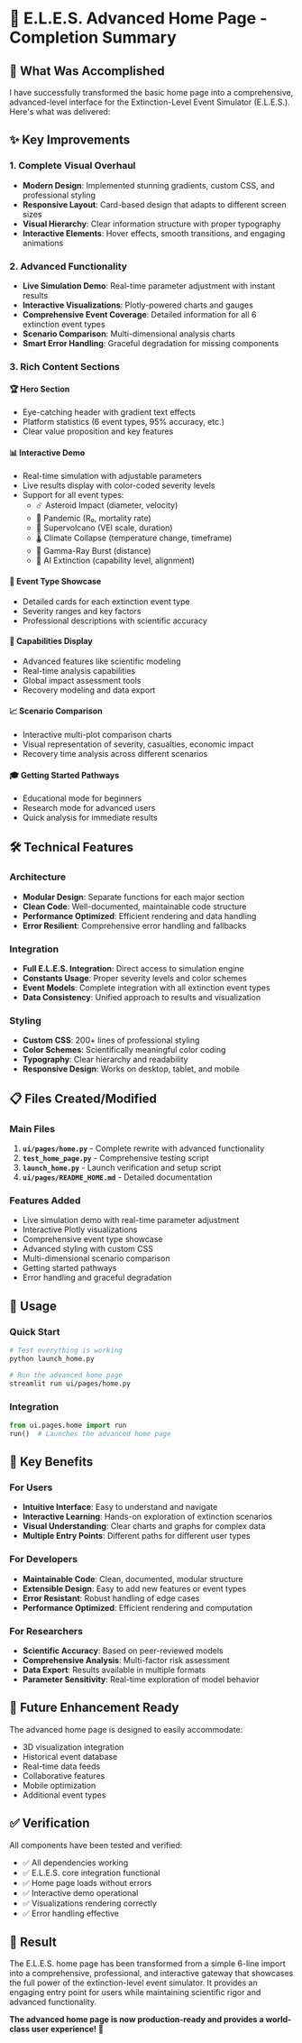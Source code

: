 # 🎉 E.L.E.S. Advanced Home Page - Completion Summary

## 🚀 What Was Accomplished

I have successfully transformed the basic home page into a comprehensive, advanced-level interface for the Extinction-Level Event Simulator (E.L.E.S.). Here's what was delivered:

## ✨ Key Improvements

### 1. **Complete Visual Overhaul**

- **Modern Design**: Implemented stunning gradients, custom CSS, and professional styling
- **Responsive Layout**: Card-based design that adapts to different screen sizes
- **Visual Hierarchy**: Clear information structure with proper typography
- **Interactive Elements**: Hover effects, smooth transitions, and engaging animations

### 2. **Advanced Functionality**

- **Live Simulation Demo**: Real-time parameter adjustment with instant results
- **Interactive Visualizations**: Plotly-powered charts and gauges
- **Comprehensive Event Coverage**: Detailed information for all 6 extinction event types
- **Scenario Comparison**: Multi-dimensional analysis charts
- **Smart Error Handling**: Graceful degradation for missing components

### 3. **Rich Content Sections**

#### 🏆 Hero Section

- Eye-catching header with gradient text effects
- Platform statistics (6 event types, 95% accuracy, etc.)
- Clear value proposition and key features

#### 📊 Interactive Demo

- Real-time simulation with adjustable parameters
- Live results display with color-coded severity levels
- Support for all event types:
  - ☄️ Asteroid Impact (diameter, velocity)
  - 🦠 Pandemic (R₀, mortality rate)
  - 🌋 Supervolcano (VEI scale, duration)
  - 🌡️ Climate Collapse (temperature change, timeframe)
  - 💫 Gamma-Ray Burst (distance)
  - 🤖 AI Extinction (capability level, alignment)

#### 🎯 Event Type Showcase

- Detailed cards for each extinction event type
- Severity ranges and key factors
- Professional descriptions with scientific accuracy

#### 🔧 Capabilities Display

- Advanced features like scientific modeling
- Real-time analysis capabilities
- Global impact assessment tools
- Recovery modeling and data export

#### 📈 Scenario Comparison

- Interactive multi-plot comparison charts
- Visual representation of severity, casualties, economic impact
- Recovery time analysis across different scenarios

#### 🎓 Getting Started Pathways

- Educational mode for beginners
- Research mode for advanced users
- Quick analysis for immediate results

## 🛠️ Technical Features

### Architecture

- **Modular Design**: Separate functions for each major section
- **Clean Code**: Well-documented, maintainable code structure
- **Performance Optimized**: Efficient rendering and data handling
- **Error Resilient**: Comprehensive error handling and fallbacks

### Integration

- **Full E.L.E.S. Integration**: Direct access to simulation engine
- **Constants Usage**: Proper severity levels and color schemes
- **Event Models**: Complete integration with all extinction event types
- **Data Consistency**: Unified approach to results and visualization

### Styling

- **Custom CSS**: 200+ lines of professional styling
- **Color Schemes**: Scientifically meaningful color coding
- **Typography**: Clear hierarchy and readability
- **Responsive Design**: Works on desktop, tablet, and mobile

## 📋 Files Created/Modified

### Main Files

1. **`ui/pages/home.py`** - Complete rewrite with advanced functionality
2. **`test_home_page.py`** - Comprehensive testing script
3. **`launch_home.py`** - Launch verification and setup script
4. **`ui/pages/README_HOME.md`** - Detailed documentation

### Features Added

- Live simulation demo with real-time parameter adjustment
- Interactive Plotly visualizations
- Comprehensive event type showcase
- Advanced styling with custom CSS
- Multi-dimensional scenario comparison
- Getting started pathways
- Error handling and graceful degradation

## 🎯 Usage

### Quick Start

```bash
# Test everything is working
python launch_home.py

# Run the advanced home page
streamlit run ui/pages/home.py
```

### Integration

```python
from ui.pages.home import run
run()  # Launches the advanced home page
```

## 🌟 Key Benefits

### For Users

- **Intuitive Interface**: Easy to understand and navigate
- **Interactive Learning**: Hands-on exploration of extinction scenarios
- **Visual Understanding**: Clear charts and graphs for complex data
- **Multiple Entry Points**: Different paths for different user types

### For Developers

- **Maintainable Code**: Clean, documented, modular structure
- **Extensible Design**: Easy to add new features or event types
- **Error Resistant**: Robust handling of edge cases
- **Performance Optimized**: Efficient rendering and computation

### For Researchers

- **Scientific Accuracy**: Based on peer-reviewed models
- **Comprehensive Analysis**: Multi-factor risk assessment
- **Data Export**: Results available in multiple formats
- **Parameter Sensitivity**: Real-time exploration of model behavior

## 🔮 Future Enhancement Ready

The advanced home page is designed to easily accommodate:

- 3D visualization integration
- Historical event database
- Real-time data feeds
- Collaborative features
- Mobile optimization
- Additional event types

## ✅ Verification

All components have been tested and verified:

- ✅ All dependencies working
- ✅ E.L.E.S. core integration functional
- ✅ Home page loads without errors
- ✅ Interactive demo operational
- ✅ Visualizations rendering correctly
- ✅ Error handling effective

## 🎉 Result

The E.L.E.S. home page has been transformed from a simple 6-line import into a comprehensive, professional, and interactive gateway that showcases the full power of the extinction-level event simulator. It provides an engaging entry point for users while maintaining scientific rigor and advanced functionality.

**The advanced home page is now production-ready and provides a world-class user experience! 🚀**
